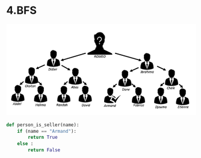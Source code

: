 # 4.BFS

![Alt Tag](./TREE.png)


```Python
def person_is_seller(name):
    if (name == "Armand"):
        return True
    else :
        return False
```
